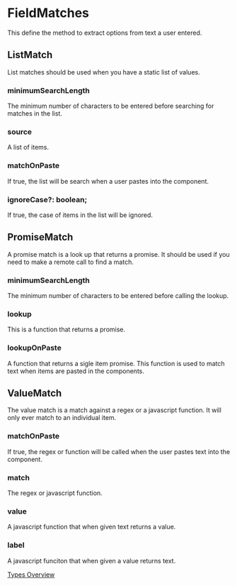 # FieldMatches
This define the method to extract options from text a user entered.

## ListMatch
List matches should be used when you have a static list of values.
### minimumSearchLength
The minimum number of characters to be entered before searching for matches in the list.
### source
A list of items.
### matchOnPaste
If true, the list will be search when a user pastes into the component.
### ignoreCase?: boolean;
If true, the case of items in the list will be ignored.

## PromiseMatch
A promise match is a look up that returns a promise. It should be used if you need to make a remote call to find a match.
### minimumSearchLength
The minimum number of characters to be entered before calling the lookup.
### lookup
This is a function that returns a promise.
### lookupOnPaste
A function that returns a sigle item promise. This function is used to match text when items are pasted in the components.

## ValueMatch
The value match is a match against a regex or a javascript function. It will only ever match to an individual item.
### matchOnPaste
If true, the regex or function will be called when the user pastes text into the component.
### match
The regex or javascript function.
### value
A javascript function that when given text returns a value.
### label
A javascript funciton that when given a value returns text.


[Types Overview](./types/Overview.md)